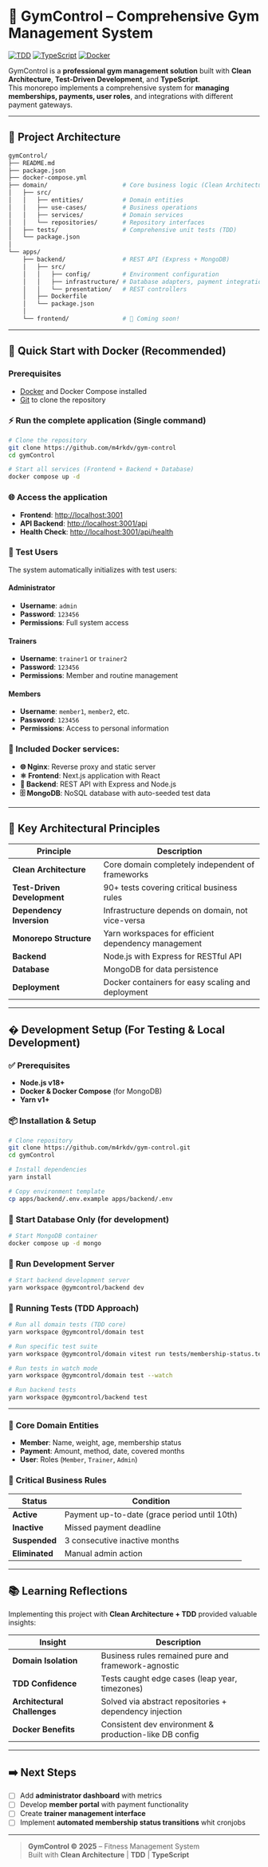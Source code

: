 # 📝 **GymControl – Comprehensive Gym Management System**


[![TDD](https://img.shields.io/badge/methodology-TDD-blue)](https://martinfowler.com/bliki/TestDrivenDevelopment.html) [![TypeScript](https://img.shields.io/badge/language-TypeScript-007ACC)](https://www.typescriptlang.org/) [![Docker](https://img.shields.io/badge/platform-Docker-2496ED)](https://www.docker.com/)

GymControl is a **professional gym management solution** built with **Clean Architecture**, **Test-Driven Development**, and **TypeScript**.  
This monorepo implements a comprehensive system for **managing memberships, payments, user roles**, and integrations with different payment gateways.

---

## 📁 **Project Architecture**


```bash
gymControl/
├── README.md
├── package.json
├── docker-compose.yml
├── domain/                     # Core business logic (Clean Architecture)
│   ├── src/
│   │   ├── entities/           # Domain entities
│   │   ├── use-cases/          # Business operations
│   │   ├── services/           # Domain services
│   │   └── repositories/       # Repository interfaces
│   ├── tests/                  # Comprehensive unit tests (TDD)
│   └── package.json
│
└── apps/
    ├── backend/                # REST API (Express + MongoDB)
    │   ├── src/
    │   │   ├── config/         # Environment configuration
    │   │   ├── infrastructure/ # Database adapters, payment integrations
    │   │   └── presentation/   # REST controllers
    │   ├── Dockerfile
    │   └── package.json
    │
    └── frontend/               # 🚧 Coming soon!
```

---

## 🚀 **Quick Start with Docker** (Recommended)

### Prerequisites
- [Docker](https://www.docker.com/get-started) and Docker Compose installed
- [Git](https://git-scm.com/) to clone the repository

### ⚡ Run the complete application (Single command)

```bash
# Clone the repository
git clone https://github.com/m4rkdv/gym-control
cd gymControl

# Start all services (Frontend + Backend + Database)
docker compose up -d
```

### 🌐 Access the application

- **Frontend**: [http://localhost:3001](http://localhost:3001)
- **API Backend**: [http://localhost:3001/api](http://localhost:3001/api)
- **Health Check**: [http://localhost:3001/api/health](http://localhost:3001/api/health)

### 👤 Test Users

The system automatically initializes with test users:

#### Administrator
- **Username**: `admin`
- **Password**: `123456`
- **Permissions**: Full system access

#### Trainers
- **Username**: `trainer1` or `trainer2`
- **Password**: `123456`
- **Permissions**: Member and routine management

#### Members
- **Username**: `member1`, `member2`, etc.
- **Password**: `123456`
- **Permissions**: Access to personal information

### 🐳 Included Docker services:
- **🌐 Nginx**: Reverse proxy and static server
- **⚛️ Frontend**: Next.js application with React
- **🔧 Backend**: REST API with Express and Node.js
- **🗄️ MongoDB**: NoSQL database with auto-seeded test data

---

## 🔑 **Key Architectural Principles**

| Principle | Description |
|-----------|-------------|
| **Clean Architecture** | Core domain completely independent of frameworks |
| **Test-Driven Development** | 90+ tests covering critical business rules |
| **Dependency Inversion** | Infrastructure depends on domain, not vice-versa |
| **Monorepo Structure** | Yarn workspaces for efficient dependency management |
| **Backend** | Node.js with Express for RESTful API |
| **Database** | MongoDB for data persistence |
| **Deployment** | Docker containers for easy scaling and deployment |

---

## �️ **Development Setup** (For Testing & Local Development)

### ✅ **Prerequisites**

- **Node.js v18+**
- **Docker & Docker Compose** (for MongoDB)
- **Yarn v1+**

### 📦 **Installation & Setup**

```bash
# Clone repository
git clone https://github.com/m4rkdv/gym-control.git
cd gymControl

# Install dependencies
yarn install

# Copy environment template
cp apps/backend/.env.example apps/backend/.env
```

### 🐳 **Start Database Only (for development)**

```bash
# Start MongoDB container
docker compose up -d mongo
```

### 🚀 **Run Development Server**

```bash
# Start backend development server
yarn workspace @gymcontrol/backend dev
```

### 🧪 **Running Tests (TDD Approach)**

```bash
# Run all domain tests (TDD core)
yarn workspace @gymcontrol/domain test

# Run specific test suite
yarn workspace @gymcontrol/domain vitest run tests/membership-status.test.ts

# Run tests in watch mode
yarn workspace @gymcontrol/domain test --watch

# Run backend tests
yarn workspace @gymcontrol/backend test
```

---

### 🧩 **Core Domain Entities**

- **Member**: Name, weight, age, membership status
- **Payment**: Amount, method, date, covered months
- **User**: Roles (`Member`, `Trainer`, `Admin`)

### 🔐 **Critical Business Rules**

| Status | Condition |
|--------|-----------|
| **Active** | Payment up-to-date (grace period until 10th) |
| **Inactive** | Missed payment deadline |
| **Suspended** | 3 consecutive inactive months |
| **Eliminated** | Manual admin action |

---

## 📚 **Learning Reflections**

Implementing this project with **Clean Architecture + TDD** provided valuable insights:

| Insight | Description |
|---------|-------------|
| **Domain Isolation** | Business rules remained pure and framework-agnostic |
| **TDD Confidence** | Tests caught edge cases (leap year, timezones) |
| **Architectural Challenges** | Solved via abstract repositories + dependency injection |
| **Docker Benefits** | Consistent dev environment & production-like DB config |

---

## ➡️ **Next Steps**

- [ ] Add **administrator dashboard** with metrics
- [ ] Develop **member portal** with payment functionality
- [ ] Create **trainer management interface**
- [ ] Implement **automated membership status transitions** whit cronjobs

---
> **GymControl © 2025** – Fitness Management System  
> Built with **Clean Architecture** | **TDD** | **TypeScript**